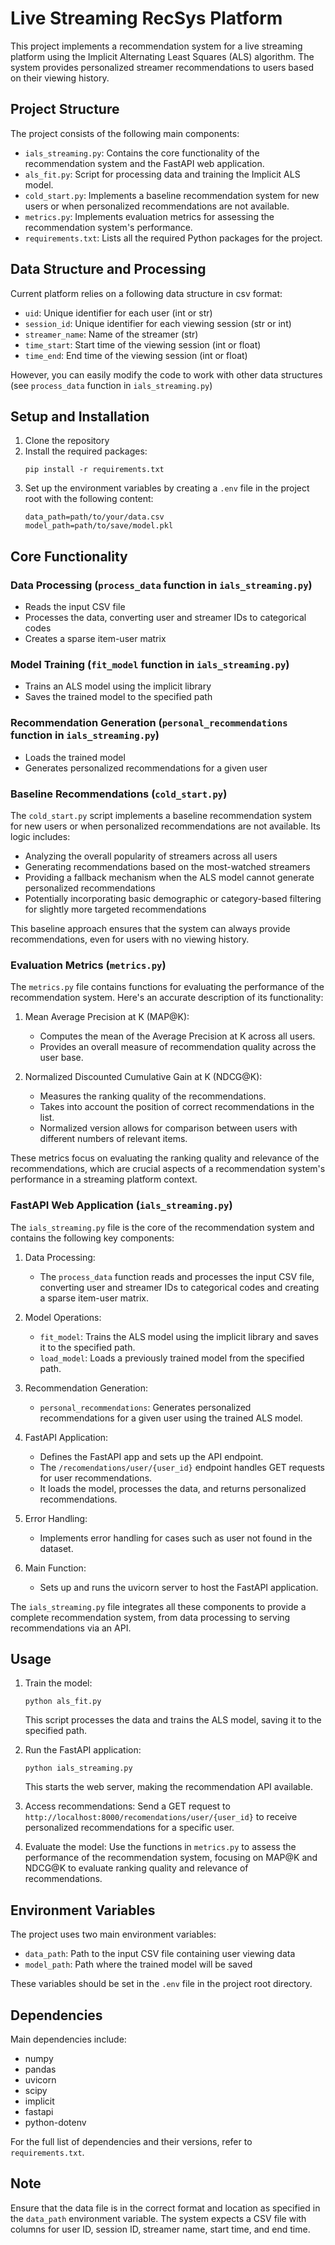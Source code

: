 # Live Streaming RecSys Platform 

This project implements a recommendation system for a live streaming platform using the Implicit Alternating Least Squares (ALS) algorithm. The system provides personalized streamer recommendations to users based on their viewing history.

## Project Structure

The project consists of the following main components:

- `ials_streaming.py`: Contains the core functionality of the recommendation system and the FastAPI web application.
- `als_fit.py`: Script for processing data and training the Implicit ALS model.
- `cold_start.py`: Implements a baseline recommendation system for new users or when personalized recommendations are not available.
- `metrics.py`: Implements evaluation metrics for assessing the recommendation system's performance.
- `requirements.txt`: Lists all the required Python packages for the project.

## Data Structure and Processing

Current platform relies on a following data structure in csv format:

- `uid`: Unique identifier for each user (int or str)
- `session_id`: Unique identifier for each viewing session (str or int)
- `streamer_name`: Name of the streamer (str)
- `time_start`: Start time of the viewing session (int or float)
- `time_end`: End time of the viewing session (int or float)

However, you can easily modify the code to work with other data structures (see `process_data` function in `ials_streaming.py`)

## Setup and Installation

1. Clone the repository
2. Install the required packages:
   ```
   pip install -r requirements.txt
   ```
3. Set up the environment variables by creating a `.env` file in the project root with the following content:
   ```
   data_path=path/to/your/data.csv
   model_path=path/to/save/model.pkl
   ```

## Core Functionality

### Data Processing (`process_data` function in `ials_streaming.py`)

- Reads the input CSV file
- Processes the data, converting user and streamer IDs to categorical codes
- Creates a sparse item-user matrix

### Model Training (`fit_model` function in `ials_streaming.py`)

- Trains an ALS model using the implicit library
- Saves the trained model to the specified path

### Recommendation Generation (`personal_recommendations` function in `ials_streaming.py`)

- Loads the trained model
- Generates personalized recommendations for a given user

### Baseline Recommendations (`cold_start.py`)

The `cold_start.py` script implements a baseline recommendation system for new users or when personalized recommendations are not available. Its logic includes:

- Analyzing the overall popularity of streamers across all users
- Generating recommendations based on the most-watched streamers
- Providing a fallback mechanism when the ALS model cannot generate personalized recommendations
- Potentially incorporating basic demographic or category-based filtering for slightly more targeted recommendations

This baseline approach ensures that the system can always provide recommendations, even for users with no viewing history.

### Evaluation Metrics (`metrics.py`)

The `metrics.py` file contains functions for evaluating the performance of the recommendation system. Here's an accurate description of its functionality:

1. Mean Average Precision at K (MAP@K):
   - Computes the mean of the Average Precision at K across all users.
   - Provides an overall measure of recommendation quality across the user base.

2. Normalized Discounted Cumulative Gain at K (NDCG@K):
   - Measures the ranking quality of the recommendations.
   - Takes into account the position of correct recommendations in the list.
   - Normalized version allows for comparison between users with different numbers of relevant items.

These metrics focus on evaluating the ranking quality and relevance of the recommendations, which are crucial aspects of a recommendation system's performance in a streaming platform context.

### FastAPI Web Application (`ials_streaming.py`)

The `ials_streaming.py` file is the core of the recommendation system and contains the following key components:

1. Data Processing:
   - The `process_data` function reads and processes the input CSV file, converting user and streamer IDs to categorical codes and creating a sparse item-user matrix.

2. Model Operations:
   - `fit_model`: Trains the ALS model using the implicit library and saves it to the specified path.
   - `load_model`: Loads a previously trained model from the specified path.

3. Recommendation Generation:
   - `personal_recommendations`: Generates personalized recommendations for a given user using the trained ALS model.

4. FastAPI Application:
   - Defines the FastAPI app and sets up the API endpoint.
   - The `/recomendations/user/{user_id}` endpoint handles GET requests for user recommendations.
   - It loads the model, processes the data, and returns personalized recommendations.

5. Error Handling:
   - Implements error handling for cases such as user not found in the dataset.

6. Main Function:
   - Sets up and runs the uvicorn server to host the FastAPI application.

The `ials_streaming.py` file integrates all these components to provide a complete recommendation system, from data processing to serving recommendations via an API.

## Usage

1. Train the model:
   ```
   python als_fit.py
   ```
   This script processes the data and trains the ALS model, saving it to the specified path.

2. Run the FastAPI application:
   ```
   python ials_streaming.py
   ```
   This starts the web server, making the recommendation API available.

3. Access recommendations:
   Send a GET request to `http://localhost:8000/recomendations/user/{user_id}` to receive personalized recommendations for a specific user.

4. Evaluate the model:
   Use the functions in `metrics.py` to assess the performance of the recommendation system, focusing on MAP@K and NDCG@K to evaluate ranking quality and relevance of recommendations.

## Environment Variables

The project uses two main environment variables:

- `data_path`: Path to the input CSV file containing user viewing data
- `model_path`: Path where the trained model will be saved

These variables should be set in the `.env` file in the project root directory.

## Dependencies

Main dependencies include:
- numpy
- pandas
- uvicorn
- scipy
- implicit
- fastapi
- python-dotenv

For the full list of dependencies and their versions, refer to `requirements.txt`.

## Note

Ensure that the data file is in the correct format and location as specified in the `data_path` environment variable. The system expects a CSV file with columns for user ID, session ID, streamer name, start time, and end time.
